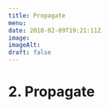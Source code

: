 ```yaml
---
title: Propagate
menu: 
date: 2018-02-09T19:21:11Z
image: 
imageAlt: 
draft: false
---
```


# 2. Propagate
